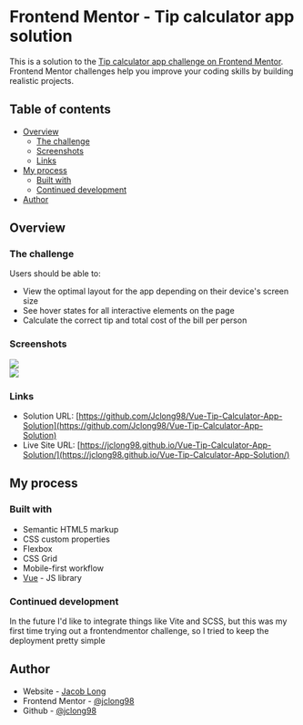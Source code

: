 # Frontend Mentor - Tip calculator app solution

This is a solution to the [Tip calculator app challenge on Frontend Mentor](https://www.frontendmentor.io/challenges/tip-calculator-app-ugJNGbJUX). Frontend Mentor challenges help you improve your coding skills by building realistic projects.

## Table of contents

- [Overview](#overview)
  - [The challenge](#the-challenge)
  - [Screenshots](#screenshots)
  - [Links](#links)
- [My process](#my-process)
  - [Built with](#built-with)
  - [Continued development](#continued-development)
- [Author](#author)

## Overview

### The challenge

Users should be able to:

- View the optimal layout for the app depending on their device's screen size
- See hover states for all interactive elements on the page
- Calculate the correct tip and total cost of the bill per person

### Screenshots

![](https://i.imgur.com/xwDWXZh.png)  
![](https://i.imgur.com/LnS1DWz.png)

### Links

- Solution URL: [https://github.com/Jclong98/Vue-Tip-Calculator-App-Solution](https://github.com/Jclong98/Vue-Tip-Calculator-App-Solution)
- Live Site URL: [https://jclong98.github.io/Vue-Tip-Calculator-App-Solution/](https://jclong98.github.io/Vue-Tip-Calculator-App-Solution/)

## My process

### Built with

- Semantic HTML5 markup
- CSS custom properties
- Flexbox
- CSS Grid
- Mobile-first workflow
- [Vue](https://vuejs.org/) - JS library

### Continued development

In the future I'd like to integrate things like Vite and SCSS, but this was my first time trying out a frontendmentor challenge, so I tried to keep the deployment pretty simple

## Author

- Website - [Jacob Long](https://jacoblong.dev)
- Frontend Mentor - [@jclong98](https://www.frontendmentor.io/profile/Jclong98)
- Github - [@jclong98](https://github.com/jclong98)
